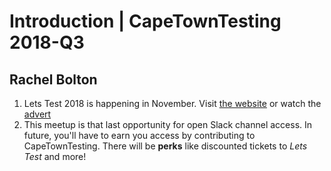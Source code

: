 # Introduction | CapeTownTesting 2018-Q3
## Rachel Bolton

1. Lets Test 2018 is happening in November.  Visit [the website](http://lets-test.com/?page_id=5546) or watch the [advert](https://youtu.be/GyVdgmt3vXc)
2. This meetup is that last opportunity for open Slack channel access.  In future, you'll have to earn you access by contributing to CapeTownTesting.  There will be __perks__ like discounted tickets to *_Lets Test_* and more!
